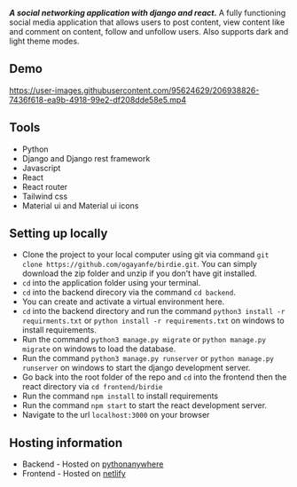 **_A social networking application with django and react._**
A fully functioning social media application that allows users to post content, view content like and comment on content, follow and unfollow users. Also supports dark and light theme modes.

## Demo


https://user-images.githubusercontent.com/95624629/206938826-7436f618-ea9b-4918-99e2-df208dde58e5.mp4



## Tools 
- Python
- Django and Django rest framework
- Javascript
- React
- React router
- Tailwind css
- Material ui and Material ui icons

## Setting up locally
- Clone the project to your local computer using git via command `git clone https://github.com/ogayanfe/birdie.git`. You can simply download the zip folder and unzip if you don't have git installed.
- `cd` into the application folder using your terminal.
-  `cd` into the backend direcory via the command `cd backend`.
- You can create and activate a virtual environment here.
- `cd` into the backend directory and run the command `python3 install -r requirments.txt` or `python install -r requirements.txt` on windows to install requirements. 
- Run the command `python3 manage.py migrate` or `python manage.py migrate` on windows to load the database. 
- Run the command `python3 manage.py runserver` or `python manage.py runserver` on windows to start the django development server. 
- Go back into the root folder of the repo and  `cd` into the frontend then the react directory via `cd frontend/birdie`
- Run the command `npm install` to install requirements
- Run the command `npm start` to start the react development server. 
- Navigate to the url `localhost:3000` on your browser

## Hosting information
- Backend - Hosted on <a href="https://www.pythonanywhere.com/">pythonanywhere</a>
- Frontend - Hosted on <a href="https://www.netlify.com/">netlify</a>

